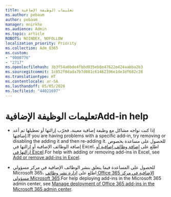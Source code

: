 ```yaml
---
title: تعليمات الوظيفة الإضافية
ms.author: pebaum
author: pebaum
manager: mnirkhe
ms.audience: Admin
ms.topic: article
ROBOTS: NOINDEX, NOFOLLOW
localization_priority: Priority
ms.collection: Adm_O365
ms.custom:
- "9000776"
- "2717"
ms.openlocfilehash: 3b3f54a6bde4fbbd035eb8e47622e424aabba2b3
ms.sourcegitcommit: 1c052f8dada7b7d081c61462396e1de3df682c28
ms.translationtype: HT
ms.contentlocale: ar-SA
ms.lasthandoff: 05/05/2020
ms.locfileid: "44021697"
---
```

# <a name="add-in-help"></a><span data-ttu-id="20a53-102">تعليمات الوظيفة الإضافية</span><span class="sxs-lookup"><span data-stu-id="20a53-102">Add-in help</span></span>

- <span data-ttu-id="20a53-103">إذا كنت تواجه مشاكل مع وظيفة إضافية معينة، فجرّب إزالتها أو تعطيلها ثم أعد إضافتها.</span><span class="sxs-lookup"><span data-stu-id="20a53-103">If you are having problems with a specific add-in, try removing or disabling the adding it and then re-adding it.</span></span> <span data-ttu-id="20a53-104">للحصول على مساعدة بخصوص إضافة الوظائف الإضافية أو إزالتها في Excel، اطلع على [إضافة وظائف إضافية أو إزالتها في Excel](https://support.office.com/client/0af570c4-5cf3-4fa9-9b88-403625a0b460).</span><span class="sxs-lookup"><span data-stu-id="20a53-104">For help with adding or removing add-ins in Excel, see [Add or remove add-ins in Excel](https://support.office.com/client/0af570c4-5cf3-4fa9-9b88-403625a0b460).</span></span>

- <span data-ttu-id="20a53-105">للحصول على المساعدة فيما يتعلق بنشر الوظائف الإضافية في مركز مسؤولي Microsoft 365، اطلع على [إدارة نشر وظائف Office 365 الإضافية في مركز مسؤولي Microsoft 365](https://docs.microsoft.com/office365/admin/manage/manage-deployment-of-add-ins).</span><span class="sxs-lookup"><span data-stu-id="20a53-105">For help deploying add-ins in the Microsoft 365 admin center, see [Manage deployment of Office 365 add-ins in the Microsoft 365 admin center](https://docs.microsoft.com/office365/admin/manage/manage-deployment-of-add-ins).</span></span>
